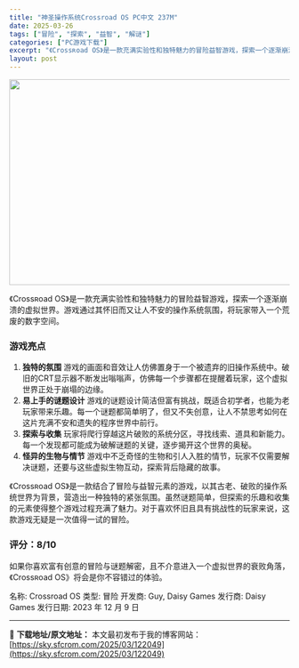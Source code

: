 ```yaml
---
title: "神圣操作系统Crossroad OS PC中文 237M"
date: 2025-03-26
tags: ["冒险", "探索", "益智", "解谜"]
categories: ["PC游戏下载"]
excerpt: "《Crossʀoad OS》是一款充满实验性和独特魅力的冒险益智游戏，探索一个逐渐崩溃的虚拟世界。游戏通过其怀旧而又让人不安的操作系统氛围，将玩家带入一个荒废的数字空间。 游戏亮点 独特的氛围 游戏的画面和音效让人仿佛置身于一个被遗弃的旧操作系统中。破旧的CRT显示器不断发出嗡嗡声，仿佛每一个步骤都&hellip;"
layout: post
---
```


<img class="aligncenter size-full wp-image-122050" src="https://sky.sfcrom.com/wp-content/uploads/2025/03/2025032603555862.webp" alt="" width="660" height="370" />

《Crossʀoad OS》是一款充满实验性和独特魅力的冒险益智游戏，探索一个逐渐崩溃的虚拟世界。游戏通过其怀旧而又让人不安的操作系统氛围，将玩家带入一个荒废的数字空间。
<h3>游戏亮点</h3>
<ol>
 	<li><strong>独特的氛围</strong>
游戏的画面和音效让人仿佛置身于一个被遗弃的旧操作系统中。破旧的CRT显示器不断发出嗡嗡声，仿佛每一个步骤都在提醒着玩家，这个虚拟世界正处于崩塌的边缘。</li>
 	<li><strong>易上手的谜题设计</strong>
游戏的谜题设计简洁但富有挑战，既适合初学者，也能为老玩家带来乐趣。每一个谜题都简单明了，但又不失创意，让人不禁思考如何在这片充满不安和遗失的程序世界中前行。</li>
 	<li><strong>探索与收集</strong>
玩家将爬行穿越这片破败的系统分区，寻找线索、道具和新能力。每一个发现都可能成为破解谜题的关键，逐步揭开这个世界的奥秘。</li>
 	<li><strong>怪异的生物与情节</strong>
游戏中不乏奇怪的生物和引人入胜的情节，玩家不仅需要解决谜题，还要与这些虚拟生物互动，探索背后隐藏的故事。</li>
</ol>
《Crossʀoad OS》是一款结合了冒险与益智元素的游戏，以其古老、破败的操作系统世界为背景，营造出一种独特的紧张氛围。虽然谜题简单，但探索的乐趣和收集的元素使得整个游戏过程充满了魅力。对于喜欢怀旧且具有挑战性的玩家来说，这款游戏无疑是一次值得一试的冒险。
<h3>评分：8/10</h3>
如果你喜欢富有创意的冒险与谜题解密，且不介意进入一个虚拟世界的衰败角落，《Crossʀoad OS》将会是你不容错过的体验。

名称: Crossroad OS
类型: 冒险
开发商: Guy, Daisy Games
发行商: Daisy Games
发行日期: 2023 年 12 月 9 日

---
📖 **下载地址/原文地址：** 本文最初发布于我的博客网站：[https://sky.sfcrom.com/2025/03/122049](https://sky.sfcrom.com/2025/03/122049)
